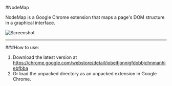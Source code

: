 #NodeMap

NodeMap is a Google Chrome extension that maps a page's DOM
structure in a graphical interface.

![Screenshot](https://github.com/nikiliu/NodeMap/raw/master/demo/screenshot.png)

------------------------

###How to use:
1. Download the latest version at https://chrome.google.com/webstore/detail/iobeifjonnigfdobbjchnmanhiebfbba
2. Or load the unpacked directory as an unpacked extension in Google Chrome.
